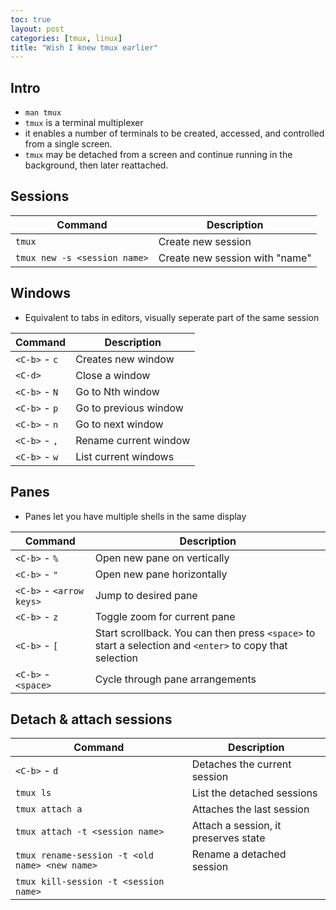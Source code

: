 ```yaml
---
toc: true
layout: post
categories: [tmux, linux]
title: "Wish I knew tmux earlier"
---
```


## Intro
- ```man tmux```
- ```tmux``` is a terminal multiplexer
- it enables a number of terminals to be created, accessed, and controlled from a single screen.
- ```tmux``` may be detached from a screen and continue running in the background, then later reattached.

## Sessions

|Command | Description |
|--------|-------------|
|```tmux``` | Create new session |
|```tmux new -s <session name>``` | Create new session with "name"|

## Windows
- Equivalent to tabs in editors, visually seperate part of the same session

|Command | Description |
|--------|-------------|
|```<C-b>``` - ```c``` | Creates new window |
|```<C-d>``` | Close a window |
|```<C-b>``` - ```N``` | Go to Nth window |
|```<C-b>``` - ```p```| Go to previous window |
|```<C-b>``` - ```n```| Go to next window |
|```<C-b>``` - ```,```| Rename current window |
|```<C-b>``` - ```w```| List current windows |

## Panes
- Panes let you have multiple shells in the same display

|Command | Description |
|--------|-------------|
|```<C-b>``` - ```%``` | Open new pane on vertically |
|```<C-b>``` - ```"``` | Open new pane horizontally |
|```<C-b>``` - ```<arrow keys>``` | Jump to desired pane |
|```<C-b>``` - ```z``` | Toggle zoom for current pane |
|```<C-b>``` - ```[``` | Start scrollback. You can then press ```<space>``` to start a selection and ```<enter>``` to copy that selection |
|```<C-b>``` - ```<space>``` | Cycle through pane arrangements |


## Detach & attach sessions

|Command | Description |
|--------|-------------|
|```<C-b>``` - ```d```| Detaches the current session |
|```tmux ls``` | List the detached sessions |
|```tmux attach a``` | Attaches the last session |
|```tmux attach -t <session name>``` | Attach a session, it preserves state |
|```tmux rename-session -t <old name> <new name>``` | Rename a detached session |
|```tmux kill-session -t <session name>``` | 

